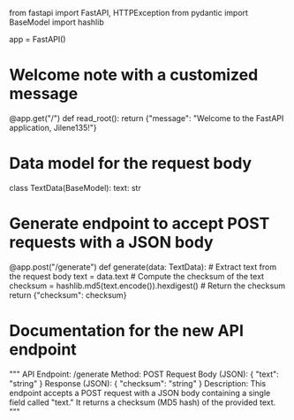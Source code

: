from fastapi import FastAPI, HTTPException
from pydantic import BaseModel
import hashlib

app = FastAPI()

# Welcome note with a customized message
@app.get("/")
def read_root():
    return {"message": "Welcome to the FastAPI application, Jilene135!"}

# Data model for the request body
class TextData(BaseModel):
    text: str

# Generate endpoint to accept POST requests with a JSON body
@app.post("/generate")
def generate(data: TextData):
    # Extract text from the request body
    text = data.text
    # Compute the checksum of the text
    checksum = hashlib.md5(text.encode()).hexdigest()
    # Return the checksum
    return {"checksum": checksum}

# Documentation for the new API endpoint
"""
API Endpoint: /generate
Method: POST
Request Body (JSON):
{
    "text": "string"
}
Response (JSON):
{
    "checksum": "string"
}
Description:
This endpoint accepts a POST request with a JSON body containing a single field called "text."
It returns a checksum (MD5 hash) of the provided text.
"""
